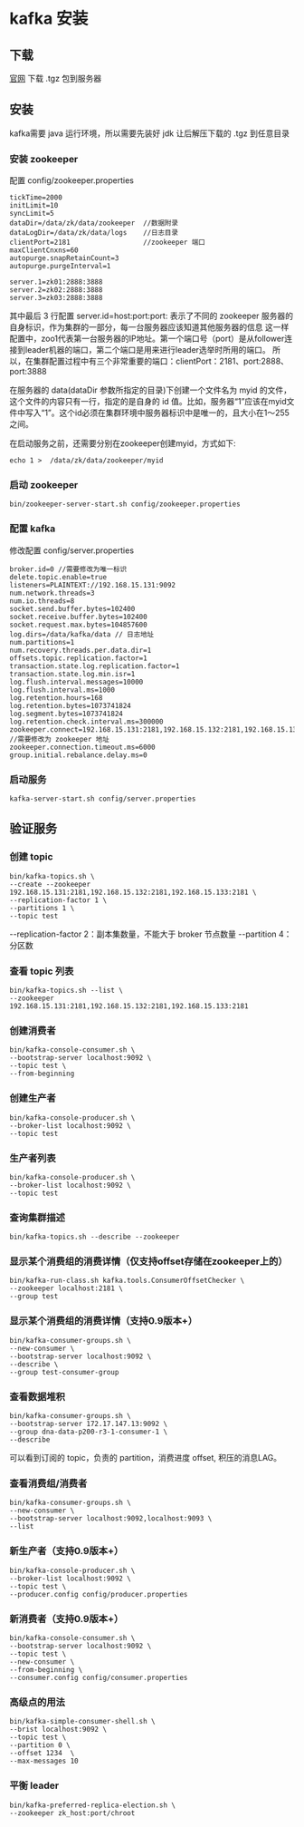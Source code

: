 # kafka 安装

## 下载
[官网](http://kafka.apache.org/downloads)
下载 .tgz 包到服务器

## 安装
kafka需要 java 运行环境，所以需要先装好 jdk
让后解压下载的 .tgz 到任意目录

### 安装 zookeeper

配置 config/zookeeper.properties
```shell
tickTime=2000
initLimit=10
syncLimit=5
dataDir=/data/zk/data/zookeeper  //数据附录
dataLogDir=/data/zk/data/logs    //日志目录
clientPort=2181                  //zookeeper 端口
maxClientCnxns=60
autopurge.snapRetainCount=3
autopurge.purgeInterval=1
 
server.1=zk01:2888:3888
server.2=zk02:2888:3888
server.3=zk03:2888:3888
```

其中最后 3 行配置 server.id=host:port:port: 表示了不同的 zookeeper 服务器的自身标识，作为集群的一部分，每一台服务器应该知道其他服务器的信息
这一样配置中，zoo1代表第一台服务器的IP地址。第一个端口号（port）是从follower连接到leader机器的端口，第二个端口是用来进行leader选举时所用的端口。
所以，在集群配置过程中有三个非常重要的端口：clientPort：2181、port:2888、port:3888

在服务器的 data(dataDir 参数所指定的目录)下创建一个文件名为 myid 的文件，这个文件的内容只有一行，指定的是自身的 id 值。比如，服务器“1”应该在myid文件中写入“1”。这个id必须在集群环境中服务器标识中是唯一的，且大小在1～255之间。

在启动服务之前，还需要分别在zookeeper创建myid，方式如下:
```shell
echo 1 >  /data/zk/data/zookeeper/myid
```

### 启动 zookeeper
```shell
bin/zookeeper-server-start.sh config/zookeeper.properties
```



### 配置 kafka
修改配置 config/server.properties 
```shell
broker.id=0 //需要修改为唯一标识
delete.topic.enable=true
listeners=PLAINTEXT://192.168.15.131:9092
num.network.threads=3
num.io.threads=8
socket.send.buffer.bytes=102400
socket.receive.buffer.bytes=102400
socket.request.max.bytes=104857600
log.dirs=/data/kafka/data // 日志地址
num.partitions=1
num.recovery.threads.per.data.dir=1
offsets.topic.replication.factor=1
transaction.state.log.replication.factor=1
transaction.state.log.min.isr=1
log.flush.interval.messages=10000
log.flush.interval.ms=1000
log.retention.hours=168
log.retention.bytes=1073741824
log.segment.bytes=1073741824
log.retention.check.interval.ms=300000
zookeeper.connect=192.168.15.131:2181,192.168.15.132:2181,192.168.15.133:2181 //需要修改为 zookeeper 地址
zookeeper.connection.timeout.ms=6000
group.initial.rebalance.delay.ms=0
```

### 启动服务
```shell
kafka-server-start.sh config/server.properties
```



## 验证服务

### 创建 topic
```shell
bin/kafka-topics.sh \
--create --zookeeper 192.168.15.131:2181,192.168.15.132:2181,192.168.15.133:2181 \
--replication-factor 1 \
--partitions 1 \
--topic test
```
--replication-factor 2：副本集数量，不能大于 broker 节点数量
--partition 4：分区数


### 查看 topic 列表
```shell
bin/kafka-topics.sh --list \
--zookeeper 192.168.15.131:2181,192.168.15.132:2181,192.168.15.133:2181
```

### 创建消费者
```shell
bin/kafka-console-consumer.sh \
--bootstrap-server localhost:9092 \
--topic test \
--from-beginning
```

### 创建生产者
```shell
bin/kafka-console-producer.sh \
--broker-list localhost:9092 \
--topic test
```

### 生产者列表
```shell
bin/kafka-console-producer.sh \
--broker-list localhost:9092 \
--topic test
```

### 查询集群描述
```shell
bin/kafka-topics.sh --describe --zookeeper 
```

### 显示某个消费组的消费详情（仅支持offset存储在zookeeper上的）
```shell
bin/kafka-run-class.sh kafka.tools.ConsumerOffsetChecker \
--zookeeper localhost:2181 \
--group test
```

### 显示某个消费组的消费详情（支持0.9版本+）
```shell
bin/kafka-consumer-groups.sh \
--new-consumer \
--bootstrap-server localhost:9092 \
--describe \
--group test-consumer-group
```

### 查看数据堆积
```shell
bin/kafka-consumer-groups.sh \
--bootstrap-server 172.17.147.13:9092 \
--group dna-data-p200-r3-1-consumer-1 \
--describe
```
可以看到订阅的 topic，负责的 partition，消费进度 offset, 积压的消息LAG。

### 查看消费组/消费者
```shell
bin/kafka-consumer-groups.sh \
--new-consumer \
--bootstrap-server localhost:9092,localhost:9093 \
--list
```

### 新生产者（支持0.9版本+）
```shell
bin/kafka-console-producer.sh \
--broker-list localhost:9092 \
--topic test \
--producer.config config/producer.properties
```

### 新消费者（支持0.9版本+）
```shell
bin/kafka-console-consumer.sh \
--bootstrap-server localhost:9092 \
--topic test \
--new-consumer \
--from-beginning \
--consumer.config config/consumer.properties
```

### 高级点的用法
```shell
bin/kafka-simple-consumer-shell.sh \
--brist localhost:9092 \
--topic test \
--partition 0 \
--offset 1234  \
--max-messages 10
```

### 平衡 leader
```shell
bin/kafka-preferred-replica-election.sh \
--zookeeper zk_host:port/chroot
```